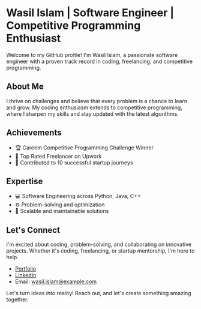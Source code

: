 # Wasil Islam | Software Engineer | Competitive Programming Enthusiast

Welcome to my GitHub profile! I'm Wasil Islam, a passionate software engineer with a proven track record in coding, freelancing, and competitive programming.
## About Me

I thrive on challenges and believe that every problem is a chance to learn and grow. My coding enthusiasm extends to competitive programming, where I sharpen my skills and stay updated with the latest algorithms.

## Achievements

- 🏆 Careem Competitive Programming Challenge Winner
- 🌟 Top Rated Freelancer on Upwork
- 🚀 Contributed to 10 successful startup journeys

## Expertise

- 💻 Software Engineering across Python, Java, C++
- ⚙️ Problem-solving and optimization
- 🚀 Scalable and maintainable solutions

## Let's Connect

I'm excited about coding, problem-solving, and collaborating on innovative projects. Whether it's coding, freelancing, or startup mentorship, I'm here to help.

- [Portfolio](https://cuthours.com)
- [LinkedIn](https://www.linkedin.com/in/wasil-islam)
- Email: wasil.islam@example.com

Let's turn ideas into reality! Reach out, and let's create something amazing together.
